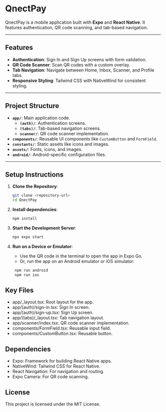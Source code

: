 # QnectPay

QnectPay is a mobile application built with **Expo** and **React Native**. It features authentication, QR code scanning, and tab-based navigation.

---

## Features

- **Authentication**: Sign In and Sign Up screens with form validation.
- **QR Code Scanner**: Scan QR codes with a custom overlay.
- **Tab Navigation**: Navigate between Home, Inbox, Scanner, and Profile tabs.
- **Responsive Styling**: Tailwind CSS with NativeWind for consistent styling.

---

## Project Structure

- **`app/`**: Main application code.
  - **`(auth)/`**: Authentication screens.
  - **`(tabs)/`**: Tab-based navigation screens.
  - **`scanner/`**: QR code scanner implementation.
- **`components/`**: Reusable UI components like `CustomButton` and `FormField`.
- **`constants/`**: Static assets like icons and images.
- **`assets/`**: Fonts, icons, and images.
- **`android/`**: Android-specific configuration files.

---

## Setup Instructions

1. **Clone the Repository**:
   ```bash
   git clone <repository-url>
   cd QnectPay
   ```
2. **Install dependencies**:

   ```bash
   npm install
   ```

3. **Start the Development Server**:
   ```bash
   npx expo start
   ```
4. **Run on a Device or Emulator**:
   - Use the QR code in the terminal to open the app in Expo Go.
   - Or, run the app on an Android emulator or iOS simulator:
   ```bash
    npm run android
    npm run ios
   ```

## Key Files

- app/\_layout.tsx: Root layout for the app.
- app/(auth)/sign-in.tsx: Sign In screen.
- app/(auth)/sign-up.tsx: Sign Up screen.
- app/(tabs)/\_layout.tsx: Tab navigation layout.
- app/scanner/index.tsx: QR code scanner implementation.
- components/FormField.tsx: Reusable input field.
- components/CustomButton.tsx: Reusable button.

## Dependencies

- Expo: Framework for building React Native apps.
- NativeWind: Tailwind CSS for React Native.
- React Navigation: For navigation and routing.
- Expo Camera: For QR code scanning.

## License

This project is licensed under the MIT License.

